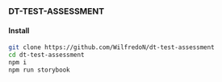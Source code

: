 ### DT-TEST-ASSESSMENT

#### Install

```bash
git clone https://github.com/WilfredoN/dt-test-assessment
cd dt-test-assessment
npm i
npm run storybook
```
